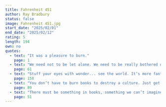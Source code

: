 ```yaml
---
title: Fahrenheit 451
author: Ray Bradbury
status: false
image: Fahrenheit 451.jpg
start_date: "2025/02/01" 
end_date: "2025/02/12"
rating: 5
length: 194
own: no
quotes:
  - text: "It was a pleasure to burn."
    page: 1
  - text: "We need not to be let alone. We need to be really bothered once in a while."
    page: 61
  - text: "Stuff your eyes with wonder... see the world. It’s more fantastic than any dream made or paid for in factories."
    page: 158
  - text: "You don’t have to burn books to destroy a culture. Just get people to stop reading them."
    page: 89
  - text: "There must be something in books, something we can’t imagine, to make a woman stay in a burning house."
    page: 51
---
```

